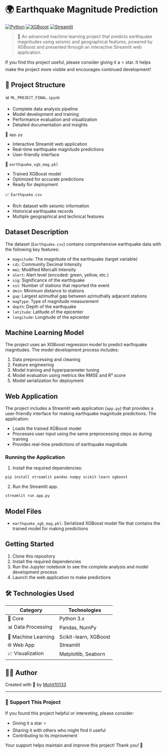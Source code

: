 # 🌍 Earthquake Magnitude Prediction

[![Python](https://img.shields.io/badge/Python-3.x-blue.svg)](https://python.org)
[![XGBoost](https://img.shields.io/badge/XGBoost-Latest-orange.svg)](https://xgboost.readthedocs.io/)
[![Streamlit](https://img.shields.io/badge/Streamlit-Latest-red.svg)](https://streamlit.io/)

> 🎯 An advanced machine learning project that predicts earthquake magnitudes using seismic and geographical features, powered by XGBoost and presented through an interactive Streamlit web application.

If you find this project useful, please consider giving it a ⭐ star. It helps make the project more visible and encourages continued development!

## 📁 Project Structure

📊 `ML_PROJECT_FINAL.ipynb`
- Complete data analysis pipeline
- Model development and training
- Performance evaluation and visualization
- Detailed documentation and insights

🚀 `app.py`
- Interactive Streamlit web application
- Real-time earthquake magnitude predictions
- User-friendly interface

🤖 `earthquake_xgb_mag.pkl`
- Trained XGBoost model
- Optimized for accurate predictions
- Ready for deployment

📈 `Earthquake.csv`
- Rich dataset with seismic information
- Historical earthquake records
- Multiple geographical and technical features

## Dataset Description

The dataset (`Earthquake.csv`) contains comprehensive earthquake data with the following key features:

- `magnitude`: The magnitude of the earthquake (target variable)
- `cdi`: Community Decimal Intensity
- `mmi`: Modified Mercalli Intensity
- `alert`: Alert level (encoded: green, yellow, etc.)
- `sig`: Significance of the earthquake
- `nst`: Number of stations that reported the event
- `dmin`: Minimum distance to stations
- `gap`: Largest azimuthal gap between azimuthally adjacent stations
- `magType`: Type of magnitude measurement
- `depth`: Depth of the earthquake
- `latitude`: Latitude of the epicenter
- `longitude`: Longitude of the epicenter

## Machine Learning Model

The project uses an XGBoost regression model to predict earthquake magnitudes. The model development process includes:

1. Data preprocessing and cleaning
2. Feature engineering
3. Model training and hyperparameter tuning
4. Model evaluation using metrics like RMSE and R² score
5. Model serialization for deployment

## Web Application

The project includes a Streamlit web application (`app.py`) that provides a user-friendly interface for making earthquake magnitude predictions. The application:

- Loads the trained XGBoost model
- Processes user input using the same preprocessing steps as during training
- Provides real-time predictions of earthquake magnitude

### Running the Application

1. Install the required dependencies:
```bash
pip install streamlit pandas numpy scikit-learn xgboost
```

2. Run the Streamlit app:
```bash
streamlit run app.py
```

## Model Files

- `earthquake_xgb_mag.pkl`: Serialized XGBoost model file that contains the trained model for making predictions

## Getting Started

1. Clone this repository
2. Install the required dependencies
3. Run the Jupyter notebook to see the complete analysis and model development process
4. Launch the web application to make predictions

## 🛠️ Technologies Used

| Category | Technologies |
|----------|-------------|
| 🐍 Core | Python 3.x |
| 📊 Data Processing | Pandas, NumPy |
| 🤖 Machine Learning | Scikit-learn, XGBoost |
| 🌐 Web App | Streamlit |
| 📈 Visualization | Matplotlib, Seaborn |

## 👨‍💻 Author

Created with 💖 by [Mohit10133](https://github.com/Mohit10133)

---

### 🌟 Support This Project

If you found this project helpful or interesting, please consider:
- Giving it a star ⭐
- Sharing it with others who might find it useful
- Contributing to its improvement

Your support helps maintain and improve this project! Thank you! 🙏
